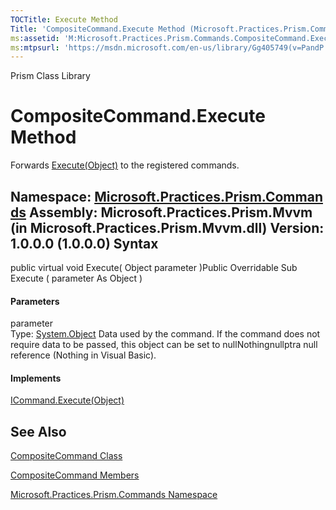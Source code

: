 ```yaml
---
TOCTitle: Execute Method
Title: 'CompositeCommand.Execute Method (Microsoft.Practices.Prism.Commands)'
ms:assetid: 'M:Microsoft.Practices.Prism.Commands.CompositeCommand.Execute(System.Object)'
ms:mtpsurl: 'https://msdn.microsoft.com/en-us/library/Gg405749(v=PandP.50)'
---
```


Prism Class Library

CompositeCommand.Execute Method
===================================

Forwards [Execute(Object)](http://msdn2.microsoft.com/en-us/library/ms604094) to the registered commands.

**Namespace:** [Microsoft.Practices.Prism.Commands](https://msdn.microsoft.com/n:microsoft.practices.prism.commands)
**Assembly:** Microsoft.Practices.Prism.Mvvm (in Microsoft.Practices.Prism.Mvvm.dll) Version: 1.0.0.0 (1.0.0.0)
Syntax
------

<span id="syntaxToggle"></span>public virtual void Execute( Object parameter )Public Overridable Sub Execute ( parameter As Object )
#### Parameters

parameter  
Type: [System.Object](http://msdn2.microsoft.com/en-us/library/e5kfa45b)
Data used by the command. If the command does not require data to be passed, this object can be set to nullNothingnullptra null reference (Nothing in Visual Basic).

#### Implements

[ICommand.Execute(Object)](http://msdn2.microsoft.com/en-us/library/ms604094)

See Also
--------

<span id="seeAlsoToggle"></span>
[CompositeCommand Class](https://msdn.microsoft.com/t:microsoft.practices.prism.commands.compositecommand)

[CompositeCommand Members](https://msdn.microsoft.com/allmembers.t:microsoft.practices.prism.commands.compositecommand)

[Microsoft.Practices.Prism.Commands Namespace](https://msdn.microsoft.com/n:microsoft.practices.prism.commands)
